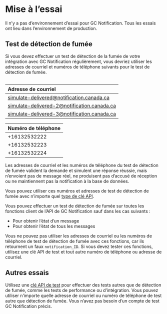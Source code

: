 # Mise à l’essai

Il n’y a pas d’environnement d’essai pour GC Notification. Tous les essais ont lieu dans l’environnement de production. 

## Test de détection de fumée

Si vous devez effectuer un test de détection de la fumée de votre intégration avec GC Notification régulièrement, vous devriez utiliser les adresses de courriel et numéros de téléphone suivants pour le test de détection de fumée.

<div style="height:1px;font-size:1px;">&nbsp;</div>

|Adresse de courriel|
|:---|
|simulate-delivered@notification.canada.ca|
|simulate-delivered-2@notification.canada.ca|
|simulate-delivered-3@notification.canada.ca|

|Numéro de téléphone|
|:---|
|+16132532222|
|+16132532223|
|+16132532224|

Les adresses de courriel et les numéros de téléphone du test de détection de fumée valident la demande et simulent une réponse réussie, mais n’envoient pas de message réel, ne produisent pas d’accusé de réception ou ne maintiennent pas la notification à la base de données.

Vous pouvez utiliser ces numéros et adresses de test de détection de fumée avec n’importe quel [type de clé API](keys.md).

Vous pouvez effectuer un test de détection de fumée sur toutes les fonctions client de l’API de GC Notification sauf dans les cas suivants :

- Pour obtenir l’état d’un message
- Pour obtenir l’état de tous les messages

Vous ne pouvez pas utiliser les adresses de courriel ou les numéros de téléphone de test de détection de fumée avec ces fonctions, car ils retournent un faux `notification_ID`. Si vous devez tester ces fonctions, utilisez une clé API de test et tout autre numéro de téléphone ou adresse de courriel.

## Autres essais

Utilisez une [clé API de test](keys.md#test) pour effectuer des tests autres que de détection de fumée, comme les tests de performance ou d’intégration. Vous pouvez utiliser n’importe quelle adresse de courriel ou numéro de téléphone de test autre que détection de fumée. Vous n’avez pas besoin d’un compte de test GC Notification précis.

